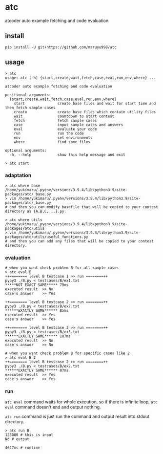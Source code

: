 # atc
atcoder auto example fetching and code evaluation

## install
`pip install -U git+https://github.com/maruyu998/atc`

## usage
```
> atc
usage: atc [-h] {start,create,wait,fetch,case,eval,run,env,where} ...

atcoder auto example fetching and code evaluation

positional arguments:
  {start,create,wait,fetch,case,eval,run,env,where}
    start               create base files and wait for start time and then fetch sample cases
    create              create base files which contain utility files
    wait                countdown to start contest
    fetch               fetch sample cases
    case                input sample cases and answers
    eval                evaluate your code
    run                 run the code
    env                 set environments
    where               find some files

optional arguments:
  -h, --help            show this help message and exit
```

```
> atc start
```

### adaptation
```
> atc where base
/home/yukimaru/.pyenv/versions/3.9.4/lib/python3.9/site-packages/atc/_base.py
> vim /home/yukimaru/.pyenv/versions/3.9.4/lib/python3.9/site-packages/atc/_base.py
# and then you can modify basefile that will be copied to your contest directory as {A,B,C,...}.py.

> atc where utils
/home/yukimaru/.pyenv/versions/3.9.4/lib/python3.9/site-packages/atc/utils
> vim /home/yukimaru/.pyenv/versions/3.9.4/lib/python3.9/site-packages/atc/utils/useful_functions.py
# and then you can add any files that will be copied to your contest directory.
```

### evaluation
```
# when you want check problem B for all sample cases
> atc eval B
++======== level B testcase 1 >> run ========++
pypy3 ./B.py < testcases/B/ex1.txt
*****NOT EXACT SAME***** 79ms
executed result  >> No
case's answer    >> Yes

++======== level B testcase 2 >> run ========++
pypy3 ./B.py < testcases/B/ex2.txt
******EXACTLY SAME****** 85ms
executed result  >> Yes
case's answer    >> Yes

++======== level B testcase 3 >> run ========++
pypy3 ./B.py < testcases/B/ex3.txt
******EXACTLY SAME****** 107ms
executed result  >> No
case's answer    >> No
```
```
# when you want check problem B for specific cases like 2
> atc eval B 2
++======== level B testcase 2 >> run ========++
pypy3 ./B.py < testcases/B/ex2.txt
******EXACTLY SAME****** 87ms
executed result  >> Yes
case's answer    >> Yes
```

### run
`atc eval` command waits for whole execution, so if there is infinite loop, `atc eval` command doesn't end and output nothing.

`atc run` command is just run the command and output result into stdout directory.

```
> atc run B
123000 # this is input
No # output

4627ms # runtime
```